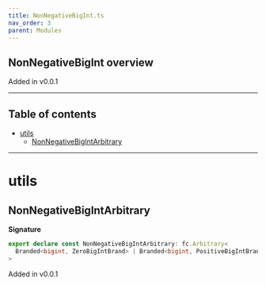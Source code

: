 ```yaml
---
title: NonNegativeBigInt.ts
nav_order: 3
parent: Modules
---
```


## NonNegativeBigInt overview

Added in v0.0.1

---

<h2 class="text-delta">Table of contents</h2>

- [utils](#utils)
  - [NonNegativeBigIntArbitrary](#nonnegativebigintarbitrary)

---

# utils

## NonNegativeBigIntArbitrary

**Signature**

```ts
export declare const NonNegativeBigIntArbitrary: fc.Arbitrary<
  Branded<bigint, ZeroBigIntBrand> | Branded<bigint, PositiveBigIntBrand>
>
```

Added in v0.0.1
